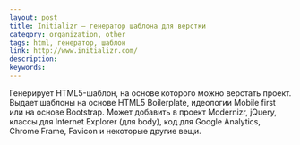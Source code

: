 ```yaml
---
layout: post
title: Initializr — генератор шаблона для верстки
category: organization, other
tags: html, генератор, шаблон
link: http://www.initializr.com/
description:
keywords:
---
```


<p>Генерирует HTML5-шаблон, на основе которого можно верстать проект. Выдает шаблоны на основе HTML5 Boilerplate, идеологии Mobile first или на основе Bootstrap. Может добавить в проект Modernizr, jQuery, классы для Internet Explorer (для body), код для Google Analytics, Chrome Frame, Favicon и некоторые другие вещи.</p>
